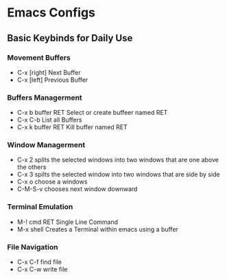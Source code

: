 # Emacs Configs 
 
## Basic Keybinds for Daily Use 

### Movement Buffers
* C-x [right] Next Buffer 
* C-x [left] Previous Buffer 

### Buffers Managerment 
* C-x b buffer RET Select or create buffeer named RET 
* C-x C-b List all Buffers 
* C-x k buffer RET Kill buffer named RET 

### Window Managerment 
* C-x 2 splits the selected windows into two windows that are one above the others 
* C-x 3 spilts the selected window into two windows that are side by side 
* C-x o choose a windows 
* C-M-S-v chooses next window downward 

### Terminal Emulation
* M-! cmd RET Single Line Command 
* M-x shell Creates a Terminal within emacs using a buffer 

### File Navigation 
* C-x C-f find file
* C-x C-w write file 
